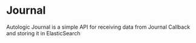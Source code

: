 # Journal
Autologic Journal is a simple API for receiving data from Journal Callback and storing it in ElasticSearch
